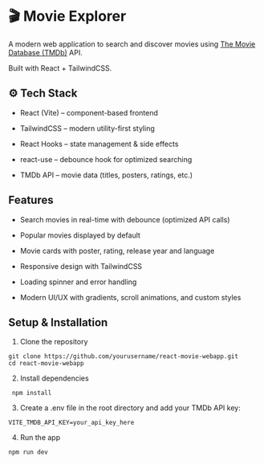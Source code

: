 # 🎬 Movie Explorer

A modern web application to search and discover movies using [The Movie Database (TMDb)](themoviedb.org) API.

Built with React + TailwindCSS.

## ⚙️ Tech Stack

- React (Vite) – component-based frontend

- TailwindCSS – modern utility-first styling

- React Hooks – state management & side effects

- react-use – debounce hook for optimized searching

- TMDb API – movie data (titles, posters, ratings, etc.)

## Features

- Search movies in real-time with debounce (optimized API calls)

- Popular movies displayed by default

- Movie cards with poster, rating, release year and language

- Responsive design with TailwindCSS

- Loading spinner and error handling

- Modern UI/UX with gradients, scroll animations, and custom styles

## Setup & Installation

1. Clone the repository

```
git clone https://github.com/yourusername/react-movie-webapp.git
cd react-movie-webapp
```

2. Install dependencies

```
 npm install
```

3. Create a .env file in the root directory and add your TMDb API key:

```
VITE_TMDB_API_KEY=your_api_key_here
```

4. Run the app

```
npm run dev
```
